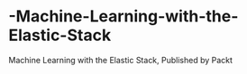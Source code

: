 # -Machine-Learning-with-the-Elastic-Stack
 Machine Learning with the Elastic Stack, Published by Packt

